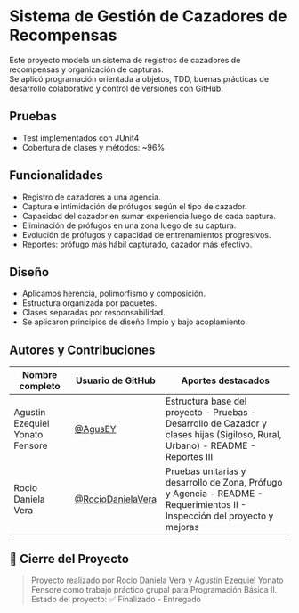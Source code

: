 # Sistema de Gestión de Cazadores de Recompensas

Este proyecto modela un sistema de registros de cazadores de recompensas y organización de capturas.  
Se aplicó programación orientada a objetos, TDD, buenas prácticas de desarrollo colaborativo y control de versiones con GitHub.

## Pruebas
- Test implementados con JUnit4
- Cobertura de clases y métodos: ~96%

## Funcionalidades
- Registro de cazadores a una agencia.
- Captura e intimidación de prófugos según el tipo de cazador.
- Capacidad del cazador en sumar experiencia luego de cada captura.
- Eliminación de prófugos en una zona luego de su captura.
- Evolución de prófugos y capacidad de entrenamientos progresivos.
- Reportes: prófugo más hábil capturado, cazador más efectivo.

## Diseño
- Aplicamos herencia, polimorfismo y composición.
- Estructura organizada por paquetes.
- Clases separadas por responsabilidad.
- Se aplicaron principios de diseño limpio y bajo acoplamiento.

## Autores y Contribuciones
| Nombre completo                   | Usuario de GitHub                                   | Aportes destacados                                                                                           |
|----------------------------------|-----------------------------------------------------|--------------------------------------------------------------------------------------------------------------|
| Agustin Ezequiel Yonato Fensore | [@AgusEY](https://github.com/AgusEY)               | Estructura base del proyecto - Pruebas - Desarrollo de Cazador y clases hijas (Sigiloso, Rural, Urbano) - README - Reportes III |
| Rocio Daniela Vera              | [@RocioDanielaVera](https://github.com/RocioDanielaVera) | Pruebas unitarias y desarrollo de Zona, Prófugo y Agencia - README - Requerimientos II - Inspección del proyecto y mejoras |

## 📌 Cierre del Proyecto
> Proyecto realizado por Rocio Daniela Vera y Agustin Ezequiel Yonato Fensore como trabajo práctico grupal para Programación Básica II.  
> Estado del proyecto: ✅ Finalizado - Entregado
